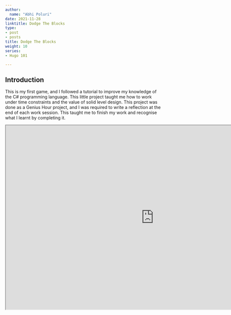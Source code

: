 ```yaml
---
author:
  name: "Abhi Poluri"
date: 2021-11-28
linktitle: Dodge The Blocks
type:
- post
- posts
title: Dodge The Blocks
weight: 10
series:
- Hugo 101

---
```



## Introduction

This is my first game, and I followed a tutorial to improve my knowledge of the C# programming language. This little project taught me how to work under time constraints and the value of solid level design. This project was done as a Genius Hour project, and I was required to write a reflection at the end of each work session. This taught me to finish my work and recognise what I learnt by completing it.

<iframe src="https://i.simmer.io/@AbhiPoluri/dodgetheblocks" style="width:958px;height:598px"></iframe>
